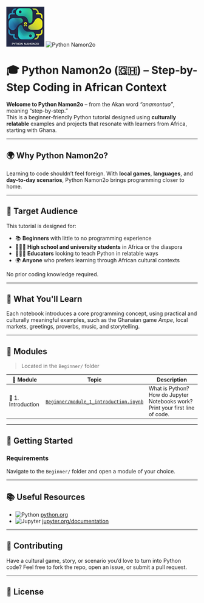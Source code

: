 ![Python Namon2o](./images/Python%20Namon2o.png)
![Python Namon2o](https://img.shields.io/badge/Python_Namon2o-🇬🇭-green)

# 🎓 Python Namon2o (🇬🇭) – Step-by-Step Coding in African Context

**Welcome to Python Namon2o** – from the Akan word _“anamɔntuo”_, meaning “step-by-step.”  
This is a beginner-friendly Python tutorial designed using **culturally relatable** examples and projects that resonate with learners from Africa, starting with Ghana.

---

## 🌍 Why Python Namon2o?

Learning to code shouldn’t feel foreign. With **local games**, **languages**, and **day-to-day scenarios**, Python Namon2o brings programming closer to home.

---

## 👥 Target Audience

This tutorial is designed for:

- 📚 **Beginners** with little to no programming experience
- 🧑🏾‍🎓 **High school and university students** in Africa or the diaspora
- 👩🏽‍🏫 **Educators** looking to teach Python in relatable ways
- 🌍 **Anyone** who prefers learning through African cultural contexts

No prior coding knowledge required.

---

## 🧭 What You'll Learn

Each notebook introduces a core programming concept, using practical and culturally meaningful examples, such as the Ghanaian game _Ampe_, local markets, greetings, proverbs, music, and storytelling.

---

## 📘 Modules

> Located in the `Beginner/` folder

| 🧩 Module          | Topic                                                                          | Description                                                                   |
| ------------------ | ------------------------------------------------------------------------------ | ----------------------------------------------------------------------------- |
| 📍 1. Introduction | [`Beginner/module_1_introduction.ipynb`](Beginner/module_1_introduction.ipynb) | What is Python? How do Jupyter Notebooks work? Print your first line of code. |

---

## 🚀 Getting Started

### Requirements

Navigate to the `Beginner/` folder and open a module of your choice.

---

## 📚 Useful Resources

- ![Python](https://img.shields.io/badge/Python-Official-blue) [python.org](https://www.python.org/)
- ![Jupyter](https://img.shields.io/badge/Jupyter-Docs-orange) [jupyter.org/documentation](https://jupyter.org/documentation)

---

## 🤝 Contributing

Have a cultural game, story, or scenario you’d love to turn into Python code?
Feel free to fork the repo, open an issue, or submit a pull request.

---

## 📜 License
